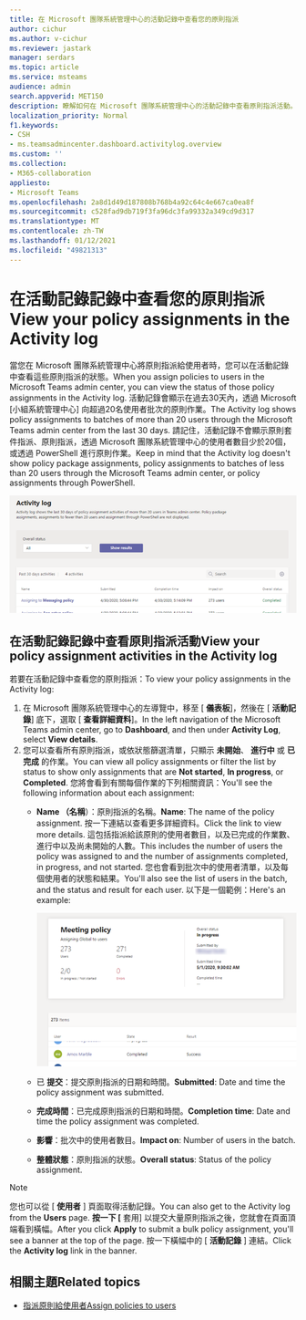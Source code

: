 ```yaml
---
title: 在 Microsoft 團隊系統管理中心的活動記錄中查看您的原則指派
author: cichur
ms.author: v-cichur
ms.reviewer: jastark
manager: serdars
ms.topic: article
ms.service: msteams
audience: admin
search.appverid: MET150
description: 瞭解如何在 Microsoft 團隊系統管理中心的活動記錄中查看原則指派活動。
localization_priority: Normal
f1.keywords:
- CSH
- ms.teamsadmincenter.dashboard.activitylog.overview
ms.custom: ''
ms.collection:
- M365-collaboration
appliesto:
- Microsoft Teams
ms.openlocfilehash: 2a8d1d49d187808b768b4a92c64c4e667ca0ea8f
ms.sourcegitcommit: c528fad9db719f3fa96dc3fa99332a349cd9d317
ms.translationtype: MT
ms.contentlocale: zh-TW
ms.lasthandoff: 01/12/2021
ms.locfileid: "49821313"
---
```

# <a name="view-your-policy-assignments-in-the-activity-log"></a><span data-ttu-id="efbaf-103">在活動記錄記錄中查看您的原則指派</span><span class="sxs-lookup"><span data-stu-id="efbaf-103">View your policy assignments in the Activity log</span></span>

<span data-ttu-id="efbaf-104">當您在 Microsoft 團隊系統管理中心將原則指派給使用者時，您可以在活動記錄中查看這些原則指派的狀態。</span><span class="sxs-lookup"><span data-stu-id="efbaf-104">When you assign policies to users in the Microsoft Teams admin center, you can view the status of those policy assignments in the Activity log.</span></span> <span data-ttu-id="efbaf-105">活動記錄會顯示在過去30天內，透過 Microsoft [小組系統管理中心] 向超過20名使用者批次的原則作業。</span><span class="sxs-lookup"><span data-stu-id="efbaf-105">The Activity log shows policy assignments to batches of more than 20 users through the Microsoft Teams admin center from the last 30 days.</span></span> <span data-ttu-id="efbaf-106">請記住，活動記錄不會顯示原則套件指派、原則指派，透過 Microsoft 團隊系統管理中心的使用者數目少於20個，或透過 PowerShell 進行原則作業。</span><span class="sxs-lookup"><span data-stu-id="efbaf-106">Keep in mind that the Activity log doesn't show policy package assignments, policy assignments to batches of less than 20 users through the Microsoft Teams admin center, or policy assignments through PowerShell.</span></span>

![[活動記錄] 頁面的螢幕擷取畫面](media/activity-log.png)

## <a name="view-your-policy-assignment-activities-in-the-activity-log"></a><span data-ttu-id="efbaf-108">在活動記錄記錄中查看原則指派活動</span><span class="sxs-lookup"><span data-stu-id="efbaf-108">View your policy assignment activities in the Activity log</span></span>

<span data-ttu-id="efbaf-109">若要在活動記錄中查看您的原則指派：</span><span class="sxs-lookup"><span data-stu-id="efbaf-109">To view your policy assignments in the Activity log:</span></span>

1. <span data-ttu-id="efbaf-110">在 Microsoft 團隊系統管理中心的左導覽中，移至 [ **儀表板**]，然後在 [ **活動記錄**] 底下，選取 [ **查看詳細資料**]。</span><span class="sxs-lookup"><span data-stu-id="efbaf-110">In the left navigation of the Microsoft Teams admin center, go to **Dashboard**, and then under **Activity Log**, select **View details**.</span></span>
2. <span data-ttu-id="efbaf-111">您可以查看所有原則指派，或依狀態篩選清單，只顯示 **未開始**、 **進行中** 或 **已完成** 的作業。</span><span class="sxs-lookup"><span data-stu-id="efbaf-111">You can view all policy assignments or filter the list by status to show only assignments that are **Not started**, **In progress**, or **Completed**.</span></span> <span data-ttu-id="efbaf-112">您將會看到有關每個作業的下列相關資訊：</span><span class="sxs-lookup"><span data-stu-id="efbaf-112">You'll see the following information about each assignment:</span></span>
    - <span data-ttu-id="efbaf-113">**Name （名稱**）：原則指派的名稱。</span><span class="sxs-lookup"><span data-stu-id="efbaf-113">**Name**: The name of the policy assignment.</span></span> <span data-ttu-id="efbaf-114">按一下連結以查看更多詳細資料。</span><span class="sxs-lookup"><span data-stu-id="efbaf-114">Click the link to view more details.</span></span> <span data-ttu-id="efbaf-115">這包括指派給該原則的使用者數目，以及已完成的作業數、進行中以及尚未開始的人數。</span><span class="sxs-lookup"><span data-stu-id="efbaf-115">This includes the number of users the policy was assigned to and the number of assignments completed, in progress, and not started.</span></span> <span data-ttu-id="efbaf-116">您也會看到批次中的使用者清單，以及每個使用者的狀態和結果。</span><span class="sxs-lookup"><span data-stu-id="efbaf-116">You'll also see the list of users in the batch, and the status and result for each user.</span></span> <span data-ttu-id="efbaf-117">以下是一個範例：</span><span class="sxs-lookup"><span data-stu-id="efbaf-117">Here's an example:</span></span>

        ![的螢幕擷取畫面](media/activity-log-policy-assignment-detail.png)

    - <span data-ttu-id="efbaf-119">已 **提交**：提交原則指派的日期和時間。</span><span class="sxs-lookup"><span data-stu-id="efbaf-119">**Submitted**: Date and time the policy assignment was submitted.</span></span>
    - <span data-ttu-id="efbaf-120">**完成時間**：已完成原則指派的日期和時間。</span><span class="sxs-lookup"><span data-stu-id="efbaf-120">**Completion time**: Date and time the policy assignment was completed.</span></span>
    - <span data-ttu-id="efbaf-121">**影響**：批次中的使用者數目。</span><span class="sxs-lookup"><span data-stu-id="efbaf-121">**Impact on**: Number of users in the batch.</span></span>
    - <span data-ttu-id="efbaf-122">**整體狀態**：原則指派的狀態。</span><span class="sxs-lookup"><span data-stu-id="efbaf-122">**Overall status**: Status of the policy assignment.</span></span>

> [!NOTE]
> <span data-ttu-id="efbaf-123">您也可以從 [ **使用者** ] 頁面取得活動記錄。</span><span class="sxs-lookup"><span data-stu-id="efbaf-123">You can also get to the Activity log from the **Users** page.</span></span> <span data-ttu-id="efbaf-124">**按一下 [** 套用] 以提交大量原則指派之後，您就會在頁面頂端看到橫幅。</span><span class="sxs-lookup"><span data-stu-id="efbaf-124">After you click **Apply** to submit a bulk policy assignment, you'll see a banner at the top of the page.</span></span> <span data-ttu-id="efbaf-125">按一下橫幅中的 [ **活動記錄** ] 連結。</span><span class="sxs-lookup"><span data-stu-id="efbaf-125">Click the **Activity log** link in the banner.</span></span>

## <a name="related-topics"></a><span data-ttu-id="efbaf-126">相關主題</span><span class="sxs-lookup"><span data-stu-id="efbaf-126">Related topics</span></span>

- [<span data-ttu-id="efbaf-127">指派原則給使用者</span><span class="sxs-lookup"><span data-stu-id="efbaf-127">Assign policies to users</span></span>](assign-policies.md)
